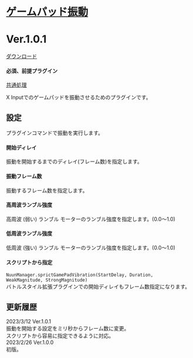 # [ゲームパッド振動](https://raw.githubusercontent.com/nuun888/MZ/master/NUUN_GamePadVibration.js)
# Ver.1.0.1
[ダウンロード](https://raw.githubusercontent.com/nuun888/MZ/master/NUUN_GamePadVibration.js)
#### 必須、前提プラグイン
[共通処理](https://github.com/nuun888/MZ/blob/master/README/Base.md)  

X Inputでのゲームパッドを振動させるためのプラグインです。  

## 設定
プラグインコマンドで振動を実行します。  
#### 開始ディレイ
振動を開始するまでのディレイ(フレーム数)を指定します。  

#### 振動フレーム数
振動するフレーム数を指定します。  

#### 高周波ランブル強度
高周波 (弱い) ランブル モーターのランブル強度を指定します。(0.0～1.0)  

#### 低周波ランブル強度
低周波 (強い) ランブル モーターのランブル強度を指定します。(0.0～1.0)  

#### スクリプトから指定
`NuunManager.sprictGamePadVibration(StartDelay, Duration, WeakMagnitude, StrongMagnitude)`  
バトルスタイル拡張プラグインでの開始ディレイもフレーム数指定になります。  

## 更新履歴  
2023/3/12 Ver.1.0.1  
振動を開始する設定をミリ秒からフレーム数に変更。  
スクリプトから容易に指定できるように対応。  
2023/2/26 Ver.1.0.0  
初版。  
